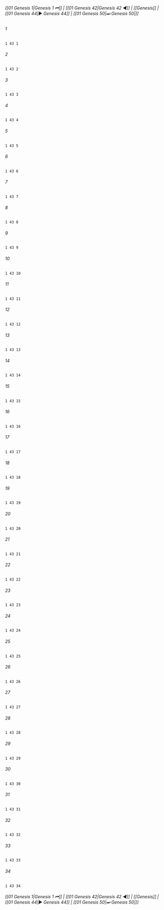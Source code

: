 
###### [[01 Genesis 1|Genesis 1 ⏮]] | [[01 Genesis 42|Genesis 42 ◀]] | [[Genesis]] | [[01 Genesis 44|▶ Genesis 44]] | [[01 Genesis 50|⏭ Genesis 50|]]

###### 1
``` verse
1 43 1 
```
###### 2
``` verse
1 43 2 
```
###### 3
``` verse
1 43 3 
```
###### 4
``` verse
1 43 4 
```
###### 5
``` verse
1 43 5 
```
###### 6
``` verse
1 43 6 
```
###### 7
``` verse
1 43 7 
```
###### 8
``` verse
1 43 8 
```
###### 9
``` verse
1 43 9 
```
###### 10
``` verse
1 43 10 
```
###### 11
``` verse
1 43 11 
```
###### 12
``` verse
1 43 12 
```
###### 13
``` verse
1 43 13 
```
###### 14
``` verse
1 43 14 
```
###### 15
``` verse
1 43 15 
```
###### 16
``` verse
1 43 16 
```
###### 17
``` verse
1 43 17 
```
###### 18
``` verse
1 43 18 
```
###### 19
``` verse
1 43 19 
```
###### 20
``` verse
1 43 20 
```
###### 21
``` verse
1 43 21 
```
###### 22
``` verse
1 43 22 
```
###### 23
``` verse
1 43 23 
```
###### 24
``` verse
1 43 24 
```
###### 25
``` verse
1 43 25 
```
###### 26
``` verse
1 43 26 
```
###### 27
``` verse
1 43 27 
```
###### 28
``` verse
1 43 28 
```
###### 29
``` verse
1 43 29 
```
###### 30
``` verse
1 43 30 
```
###### 31
``` verse
1 43 31 
```
###### 32
``` verse
1 43 32 
```
###### 33
``` verse
1 43 33 
```
###### 34
``` verse
1 43 34 
```

###### [[01 Genesis 1|Genesis 1 ⏮]] | [[01 Genesis 42|Genesis 42 ◀]] | [[Genesis]] | [[01 Genesis 44|▶ Genesis 44]] | [[01 Genesis 50|⏭ Genesis 50|]]

